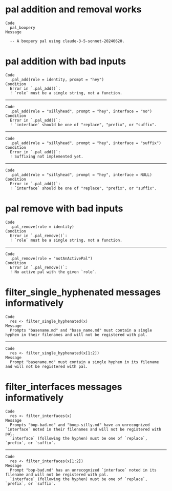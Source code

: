 # pal addition and removal works

    Code
      pal_boopery
    Message
      
      -- A boopery pal using claude-3-5-sonnet-20240620. 

# pal addition with bad inputs

    Code
      .pal_add(role = identity, prompt = "hey")
    Condition
      Error in `.pal_add()`:
      ! `role` must be a single string, not a function.

---

    Code
      .pal_add(role = "sillyhead", prompt = "hey", interface = "no")
    Condition
      Error in `.pal_add()`:
      ! `interface` should be one of "replace", "prefix", or "suffix".

---

    Code
      .pal_add(role = "sillyhead", prompt = "hey", interface = "suffix")
    Condition
      Error in `.pal_add()`:
      ! Suffixing not implemented yet.

---

    Code
      .pal_add(role = "sillyhead", prompt = "hey", interface = NULL)
    Condition
      Error in `.pal_add()`:
      ! `interface` should be one of "replace", "prefix", or "suffix".

# pal remove with bad inputs

    Code
      .pal_remove(role = identity)
    Condition
      Error in `.pal_remove()`:
      ! `role` must be a single string, not a function.

---

    Code
      .pal_remove(role = "notAnActivePal")
    Condition
      Error in `.pal_remove()`:
      ! No active pal with the given `role`.

# filter_single_hyphenated messages informatively

    Code
      res <- filter_single_hyphenated(x)
    Message
      Prompts "basename.md" and "base_name.md" must contain a single hyphen in their filenames and will not be registered with pal.

---

    Code
      res <- filter_single_hyphenated(x[1:2])
    Message
      Prompt "basename.md" must contain a single hyphen in its filename and will not be registered with pal.

# filter_interfaces messages informatively

    Code
      res <- filter_interfaces(x)
    Message
      Prompts "bop-bad.md" and "boop-silly.md" have an unrecognized `interface` noted in their filenames and will not be registered with pal.
      `interface` (following the hyphen) must be one of `replace`, `prefix`, or `suffix`.

---

    Code
      res <- filter_interfaces(x[1:2])
    Message
      Prompt "bop-bad.md" has an unrecognized `interface` noted in its filename and will not be registered with pal.
      `interface` (following the hyphen) must be one of `replace`, `prefix`, or `suffix`.

